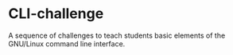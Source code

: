 # CLI-challenge
A sequence of challenges to teach students basic elements of the GNU/Linux command line interface.
